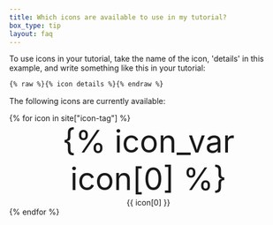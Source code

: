 ```yaml
---
title: Which icons are available to use in my tutorial?
box_type: tip
layout: faq
---
```



To use icons in your tutorial, take the name of the icon, 'details' in this example, and write something like this in your tutorial:

```markdown
{% raw %}{% icon details %}{% endraw %}
```

The following icons are currently available:

<div class="row">
{% for icon in site["icon-tag"] %}
	<div class="col-md-2 col-sm-3" style="text-align: center">
		<div style="font-size: 400%">{% icon_var icon[0] %}</div>
		<div>{{ icon[0] }}</div>
	</div>
{% endfor %}
</div>
